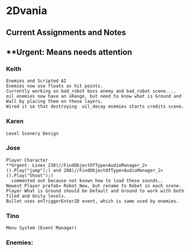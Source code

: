 # 2Dvania

## Current Assignments and Notes
## **Urgent: Means needs attention

### Keith
```
Enemies and Scripted AI
Enemies now use floats as hit points.
Currently working on bad_robot boss enemy and bad_robot scene....
oil enemies now have an xRange, but need to know what is Ground and Wall by placing them on these layers.
Wired it so that destroying  oil_decay enemies starts credits scene.
```

### Karen
```
Level Scenery Design
```

### Jose
```
Player Character
**Urgent: Lines 230(//FindObjectOfType<AudioManager_2>().Play("jump");) and 208(//FindObjectOfType<AudioManager_2>().Play("Shoot");)
  commented out because not known how to load these sounds..
Newest Player prefab= Robot_New, but rename to Robot in each scene.
Player What is Ground should be Default and Ground to work with both Tiled and Unity levels.
Bullet uses onTriggerEnter2D event, which is same used by enemies.
```

### Tino
```
Menu System (Event Manager)
```

### Enemies:
